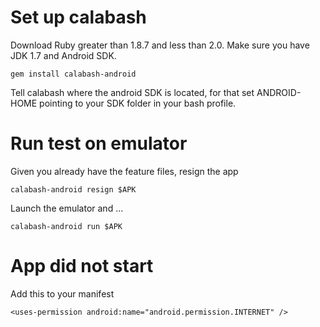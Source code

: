 # Set up calabash

Download Ruby greater than 1.8.7 and less than 2.0. Make sure you have JDK 1.7 and Android SDK.

```
gem install calabash-android
```

Tell calabash where the android SDK is located, for that set ANDROID-HOME pointing to your SDK folder in your bash profile.

# Run test on emulator

Given you already have the feature files, resign the app

```
calabash-android resign $APK
```

Launch the emulator and ...

```
calabash-android run $APK
```


# App did not start

Add this to your manifest

```
<uses-permission android:name="android.permission.INTERNET" />
```
